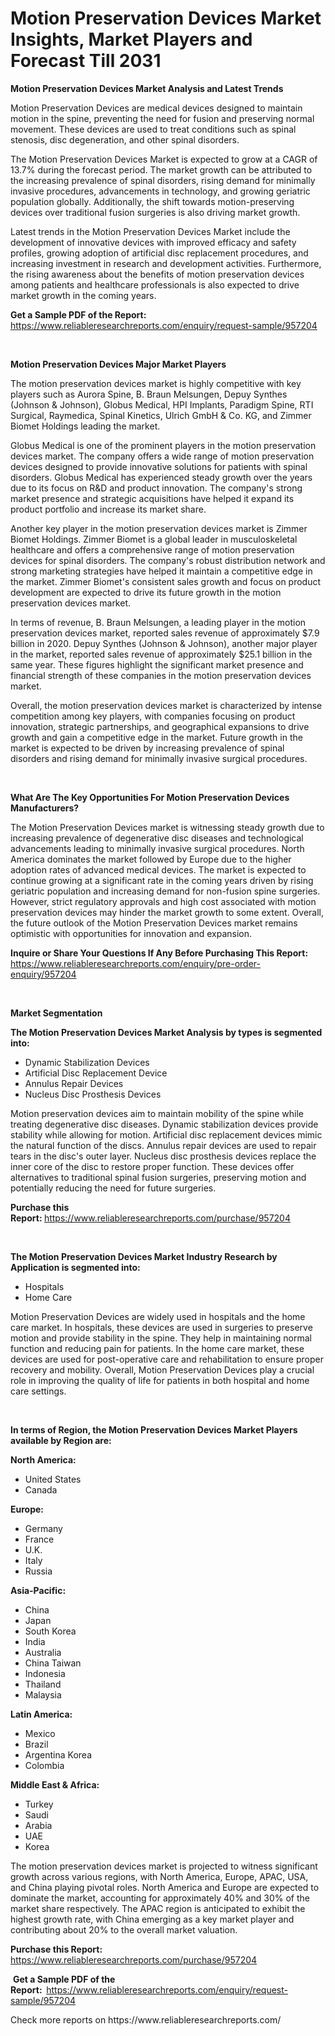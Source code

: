 <p><h1>Motion Preservation Devices Market Insights, Market Players and Forecast Till 2031</h1></p><p><strong>Motion Preservation Devices Market Analysis and Latest Trends</strong></p>
<p><p>Motion Preservation Devices are medical devices designed to maintain motion in the spine, preventing the need for fusion and preserving normal movement. These devices are used to treat conditions such as spinal stenosis, disc degeneration, and other spinal disorders.</p><p>The Motion Preservation Devices Market is expected to grow at a CAGR of 13.7% during the forecast period. The market growth can be attributed to the increasing prevalence of spinal disorders, rising demand for minimally invasive procedures, advancements in technology, and growing geriatric population globally. Additionally, the shift towards motion-preserving devices over traditional fusion surgeries is also driving market growth.</p><p>Latest trends in the Motion Preservation Devices Market include the development of innovative devices with improved efficacy and safety profiles, growing adoption of artificial disc replacement procedures, and increasing investment in research and development activities. Furthermore, the rising awareness about the benefits of motion preservation devices among patients and healthcare professionals is also expected to drive market growth in the coming years.</p></p>
<p><strong>Get a Sample PDF of the Report:&nbsp;</strong> <a href="https://www.reliableresearchreports.com/enquiry/request-sample/957204">https://www.reliableresearchreports.com/enquiry/request-sample/957204</a></p>
<p>&nbsp;</p>
<p><strong>Motion Preservation Devices Major Market Players</strong></p>
<p><p>The motion preservation devices market is highly competitive with key players such as Aurora Spine, B. Braun Melsungen, Depuy Synthes (Johnson & Johnson), Globus Medical, HPI Implants, Paradigm Spine, RTI Surgical, Raymedica, Spinal Kinetics, Ulrich GmbH & Co. KG, and Zimmer Biomet Holdings leading the market.</p><p>Globus Medical is one of the prominent players in the motion preservation devices market. The company offers a wide range of motion preservation devices designed to provide innovative solutions for patients with spinal disorders. Globus Medical has experienced steady growth over the years due to its focus on R&D and product innovation. The company's strong market presence and strategic acquisitions have helped it expand its product portfolio and increase its market share.</p><p>Another key player in the motion preservation devices market is Zimmer Biomet Holdings. Zimmer Biomet is a global leader in musculoskeletal healthcare and offers a comprehensive range of motion preservation devices for spinal disorders. The company's robust distribution network and strong marketing strategies have helped it maintain a competitive edge in the market. Zimmer Biomet's consistent sales growth and focus on product development are expected to drive its future growth in the motion preservation devices market.</p><p>In terms of revenue, B. Braun Melsungen, a leading player in the motion preservation devices market, reported sales revenue of approximately $7.9 billion in 2020. Depuy Synthes (Johnson & Johnson), another major player in the market, reported sales revenue of approximately $25.1 billion in the same year. These figures highlight the significant market presence and financial strength of these companies in the motion preservation devices market.</p><p>Overall, the motion preservation devices market is characterized by intense competition among key players, with companies focusing on product innovation, strategic partnerships, and geographical expansions to drive growth and gain a competitive edge in the market. Future growth in the market is expected to be driven by increasing prevalence of spinal disorders and rising demand for minimally invasive surgical procedures.</p></p>
<p>&nbsp;</p>
<p><strong>What Are The Key Opportunities For Motion Preservation Devices Manufacturers?</strong></p>
<p><p>The Motion Preservation Devices market is witnessing steady growth due to increasing prevalence of degenerative disc diseases and technological advancements leading to minimally invasive surgical procedures. North America dominates the market followed by Europe due to the higher adoption rates of advanced medical devices. The market is expected to continue growing at a significant rate in the coming years driven by rising geriatric population and increasing demand for non-fusion spine surgeries. However, strict regulatory approvals and high cost associated with motion preservation devices may hinder the market growth to some extent. Overall, the future outlook of the Motion Preservation Devices market remains optimistic with opportunities for innovation and expansion.</p></p>
<p><strong>Inquire or Share Your Questions If Any Before Purchasing This Report:</strong> <a href="https://www.reliableresearchreports.com/enquiry/pre-order-enquiry/957204">https://www.reliableresearchreports.com/enquiry/pre-order-enquiry/957204</a></p>
<p>&nbsp;</p>
<p><strong>Market Segmentation</strong></p>
<p><strong>The Motion Preservation Devices Market Analysis by types is segmented into:</strong></p>
<p><ul><li>Dynamic Stabilization Devices</li><li>Artificial Disc Replacement Device</li><li>Annulus Repair Devices</li><li>Nucleus Disc Prosthesis Devices</li></ul></p>
<p><p>Motion preservation devices aim to maintain mobility of the spine while treating degenerative disc diseases. Dynamic stabilization devices provide stability while allowing for motion. Artificial disc replacement devices mimic the natural function of the discs. Annulus repair devices are used to repair tears in the disc's outer layer. Nucleus disc prosthesis devices replace the inner core of the disc to restore proper function. These devices offer alternatives to traditional spinal fusion surgeries, preserving motion and potentially reducing the need for future surgeries.</p></p>
<p><strong>Purchase this Report:&nbsp;</strong><a href="https://www.reliableresearchreports.com/purchase/957204">https://www.reliableresearchreports.com/purchase/957204</a></p>
<p>&nbsp;</p>
<p><strong>The Motion Preservation Devices Market Industry Research by Application is segmented into:</strong></p>
<p><ul><li>Hospitals</li><li>Home Care</li></ul></p>
<p><p>Motion Preservation Devices are widely used in hospitals and the home care market. In hospitals, these devices are used in surgeries to preserve motion and provide stability in the spine. They help in maintaining normal function and reducing pain for patients. In the home care market, these devices are used for post-operative care and rehabilitation to ensure proper recovery and mobility. Overall, Motion Preservation Devices play a crucial role in improving the quality of life for patients in both hospital and home care settings.</p></p>
<p>&nbsp;</p>
<p><strong>In terms of Region, the Motion Preservation Devices Market Players available by Region are:</strong></p>
<p>
    <p> <strong> North America: </strong>
        <ul>
            <li>United States</li>
            <li>Canada</li>
        </ul>
        </p> 
    <p> <strong> Europe: </strong>
        <ul>
            <li>Germany</li>
            <li>France</li>
            <li>U.K.</li>
            <li>Italy</li>
            <li>Russia</li>
        </ul>
        </p> 
    <p> <strong> Asia-Pacific: </strong>
        <ul>
            <li>China</li>
            <li>Japan</li>
            <li>South Korea</li>
            <li>India</li>
            <li>Australia</li>
            <li>China Taiwan</li>
            <li>Indonesia</li>
            <li>Thailand</li>
            <li>Malaysia</li>
        </ul>
        </p> 
    <p> <strong> Latin America: </strong>
        <ul>
            <li>Mexico</li>
            <li>Brazil</li>
            <li>Argentina Korea</li>
            <li>Colombia</li>
        </ul>
        </p> 
    <p> <strong> Middle East & Africa: </strong>
        <ul>
            <li>Turkey</li>
            <li>Saudi</li>
            <li>Arabia</li>
            <li>UAE</li>
            <li>Korea</li>
        </ul>
    </p>
    </p>
<p><p>The motion preservation devices market is projected to witness significant growth across various regions, with North America, Europe, APAC, USA, and China playing pivotal roles. North America and Europe are expected to dominate the market, accounting for approximately 40% and 30% of the market share respectively. The APAC region is anticipated to exhibit the highest growth rate, with China emerging as a key market player and contributing about 20% to the overall market valuation.</p></p>
<p><strong>Purchase this Report: </strong><a href="https://www.reliableresearchreports.com/purchase/957204">https://www.reliableresearchreports.com/purchase/957204</a></p>
<p>&nbsp;<strong>Get a Sample PDF of the Report:&nbsp;&nbsp;</strong><a href="https://www.reliableresearchreports.com/enquiry/request-sample/957204">https://www.reliableresearchreports.com/enquiry/request-sample/957204</a></p>
<p><strong></strong></p>
<p>Check more reports on https://www.reliableresearchreports.com/</p>